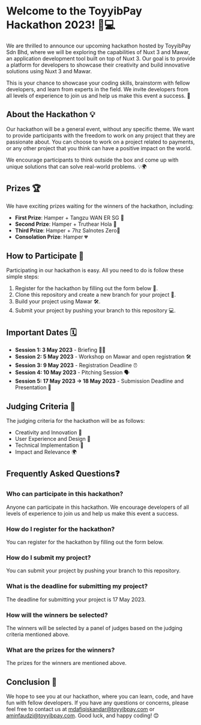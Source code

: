 # Welcome to the ToyyibPay Hackathon 2023! 🚀💻

We are thrilled to announce our upcoming hackathon hosted by ToyyibPay Sdn Bhd, where we will be exploring the capabilities of Nuxt 3 and Mawar, an application development tool built on top of Nuxt 3. Our goal is to provide a platform for developers to showcase their creativity and build innovative solutions using Nuxt 3 and Mawar.

This is your chance to showcase your coding skills, brainstorm with fellow developers, and learn from experts in the field. We invite developers from all levels of experience to join us and help us make this event a success. 🙌

## About the Hackathon 💡

Our hackathon will be a general event, without any specific theme. We want to provide participants with the freedom to work on any project that they are passionate about. You can choose to work on a project related to payments, or any other project that you think can have a positive impact on the world.

We encourage participants to think outside the box and come up with unique solutions that can solve real-world problems. 💡🌍

## Prizes 🏆

We have exciting prizes waiting for the winners of the hackathon, including:

- **First Prize**: Hamper + Tangzu WAN ER SG 🥇
- **Second Prize**: Hamper + Truthear Hola 🥈
- **Third Prize**: Hamper + 7hz Salnotes Zero🥉
- **Consolation Prize**: Hamper 💔

## How to Participate 📝

Participating in our hackathon is easy. All you need to do is follow these simple steps:

1. Register for the hackathon by filling out the form below 📝.
2. Clone this repository and create a new branch for your project 🌿.
3. Build your project using Mawar 🛠️.
4. Submit your project by pushing your branch to this repository 💻.

## Important Dates 🗓️

- **Session 1: 3 May 2023** - Briefing 👨‍💼
- **Session 2: 5 May 2023** - Workshop on Mawar and open registration 🛠️
- **Session 3: 9 May 2023** - Registration Deadline ⏰
- **Session 4: 10 May 2023** - Pitching Session 🗣️
- **Session 5: 17 May 2023 -> 18 May 2023** - Submission Deadline and Presentation 📅

## Judging Criteria 🧐

The judging criteria for the hackathon will be as follows:

- Creativity and Innovation 🌟
- User Experience and Design 🎨
- Technical Implementation 🔧
- Impact and Relevance 🌍

## Frequently Asked Questions❓

### Who can participate in this hackathon?

Anyone can participate in this hackathon. We encourage developers of all levels of experience to join us and help us make this event a success.

### How do I register for the hackathon?

You can register for the hackathon by filling out the form below.

### How do I submit my project?

You can submit your project by pushing your branch to this repository.

### What is the deadline for submitting my project?

The deadline for submitting your project is 17 May 2023.

### How will the winners be selected?

The winners will be selected by a panel of judges based on the judging criteria mentioned above.

### What are the prizes for the winners?

The prizes for the winners are mentioned above.

## Conclusion 🎉

We hope to see you at our hackathon, where you can learn, code, and have fun with fellow developers. If you have any questions or concerns, please feel free to contact us at mdafiqiskandar@toyyibpay.com or aminfaudzi@toyyibpay.com. Good luck, and happy coding! 😊